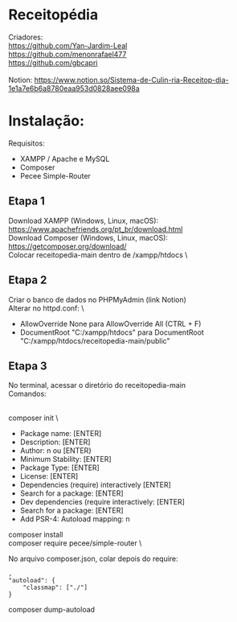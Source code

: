 # Receitopédia

Criadores:<br>
https://github.com/Yan-Jardim-Leal<br>
https://github.com/menonrafael477 <br>
https://github.com/gbcapri<br><br>
Notion: https://www.notion.so/Sistema-de-Culin-ria-Receitop-dia-1e1a7e6b6a8780eaa953d0828aee098a

# Instalação:

Requisitos:
- XAMPP / Apache e MySQL
- Composer
- Pecee Simple-Router

## Etapa 1
 
Download XAMPP (Windows, Linux, macOS): https://www.apachefriends.org/pt_br/download.html \
Download Composer (Windows, Linux, macOS): https://getcomposer.org/download/ \
Colocar receitopedia-main dentro de /xampp/htdocs \

## Etapa 2

Criar o banco de dados no PHPMyAdmin (link Notion) \
Alterar no httpd.conf: \
- AllowOverride None para AllowOverride All (CTRL + F)
- DocumentRoot "C:/xampp/htdocs" para DocumentRoot "C:/xampp/htdocs/receitopedia-main/public"

## Etapa 3

No terminal, acessar o diretório do receitopedia-main \
Comandos: <br><br>

composer init \
- Package name: [ENTER] 
- Description: [ENTER] 
- Author: n ou [ENTER} 
- Minimum Stability: [ENTER] 
- Package Type: [ENTER] 
- License: [ENTER] 
- Dependencies (require) interactively [ENTER] 
- Search for a package: [ENTER] 
- Dev dependencies (require interactively: [ENTER] 
- Search for a package: [ENTER] 
- Add PSR-4: Autoload mapping: n 
  
composer install \
composer require pecee/simple-router \

No arquivo composer.json, colar depois do require:

    ,
    "autoload": {
        "classmap": ["./"]
    }

composer dump-autoload




    
